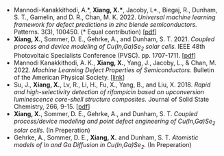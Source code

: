 + Mannodi-Kanakkithodi, A.\*, **Xiang, X.\***, Jacoby, L\*., Biegaj, R., Dunham, S. T., Gamelin, and D. R., Chan, M. K.  2022. *Universal machine learning framework for defect predictions in zinc blende semiconductors.*  Patterns. 3(3), 100450. (* Equal contribution) [[pdf](https://www.sciencedirect.com/science/article/pii/S266638992200023X/pdfft?md5=c9655359558a9616280b5776b304aaf0&pid=1-s2.0-S266638992200023X-main.pdf)] 
+ **Xiang, X.**, Sommer, D. E., Gehrke, A., and Dunham, S. T. 2021. *Coupled process and device modeling of Cu(In,Ga)Se<sub>2</sub> solar cells.* IEEE 48th Photovoltaic Specialists Conference (PVSC). pp. 1707-1711. [[pdf](https://ieeexplore.ieee.org/stamp/stamp.jsp?tp=&arnumber=9519020)] 
+ Mannodi Kanakkithodi, A. K., **Xiang, X.**, Yang, J., Jacoby, L., & Chan, M. 2022. *Machine Learning Defect Properties of Semiconductors.* Bulletin of the American Physical Society. [[link](https://meetings.aps.org/Meeting/MAR22/Session/B67.5)]
+ Su, J., **Xiang, X.**, Lv, R., Li, H., Fu, X., Yang, B., and Liu, X. 2018. *Rapid and high-selectivity detection of rifampicin based on upconversion luminescence core-shell structure composites.* Journal of Solid State Chemistry, 266, 9-15. [[pdf](https://www.sciencedirect.com/science/article/pii/S0022459618301828/pdfft?md5=3222c1216b0deb8ed402dd46d936a9e4&pid=1-s2.0-S0022459618301828-main.pdf)] 
+ **Xiang, X.**, Sommer, D. E., Gehrke, A., and Dunham, S. T. *Coupled process/device modeling and point defect engineering of Cu(In,Ga)Se<sub>2</sub> solar cells.* (In Preperation)
+ Gehrke, A., Sommer, D. E., **Xiang, X.** and Dunham, S. T. *Atomistic models of In and Ga Diffusion in Cu(In,Ga)Se<sub>2</sub>.* (In Preperation)
